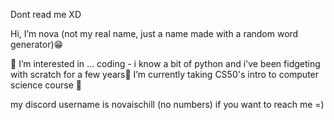 Dont read me XD
  
  Hi, I’m nova (not my real name, just a name made with a random word generator)😁

👀 I’m interested in ... coding - i know a bit of python and i've been fidgeting with scratch for a few years🧐
 I’m currently taking CS50's intro to computer science course 🏫

my discord username is        novaischill      (no numbers)
if you want to reach me =)

<!---
nova-dot-exe/nova-dot-exe is a ✨ special ✨ repository because its `README.md` (this file) appears on your GitHub profile.
You can click the Preview link to take a look at your changes.
--->
